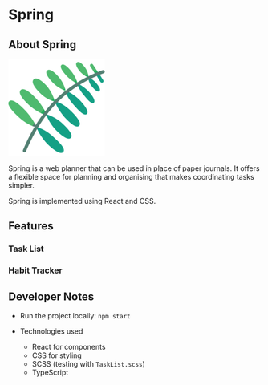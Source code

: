 # Spring

## About Spring

![Spring logo](./public/logo192.png)

Spring is a web planner that can be used in place of paper journals.
It offers a flexible space for planning and organising that makes coordinating
tasks simpler.

Spring is implemented using React and CSS.

## Features

### Task List

[//]: <> (CRUD for to-dos)
[//]: <> (Customisation for structured modules: assignments/work/readings)
[//]: <> (Customisation for flexible projects: tasks)

### Habit Tracker

## Developer Notes

* Run the project locally: `npm start`

* Technologies used
    * React for components
    * CSS for styling
    * SCSS (testing with `TaskList.scss`)
    * TypeScript
